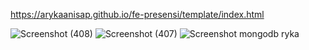 https://arykaanisap.github.io/fe-presensi/template/index.html

![Screenshot (408)](https://github.com/ArykaAnisaP/fe-presensi/assets/97519820/0e86b431-fa73-4ff7-af96-dfafd33b0d77)
![Screenshot (407)](https://github.com/ArykaAnisaP/fe-presensi/assets/97519820/018c49cf-6cd9-485e-a6d6-8b0032e8515b)
![Screenshot mongodb ryka](https://github.com/ArykaAnisaP/fe-presensi/assets/97519820/352a673e-700e-40c2-b1b1-14f5ebe3c025)
